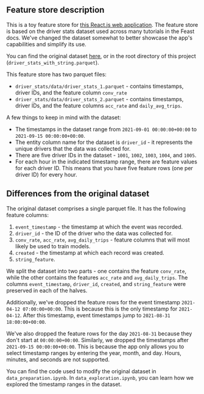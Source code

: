 ## Feature store description
This is a toy feature store for [this React.js web application](https://github.com/tavetisyan95/feast_web_app). The feature store is based on the driver stats dataset used across many tutorials in the Feast docs. We've changed the dataset somewhat to better showcase the app's capabilities and simplify its use.

You can find the original dataset [here](https://github.com/feast-dev/feast-demo), or in the root directory of this project (`driver_stats_with_string.parquet`).

This feature store has two parquet files:

- `driver_stats/data/driver_stats_1.parquet` - contains timestamps, driver IDs, and the feature column `conv_rate`
- `driver_stats/data/driver_stats_2.parquet` - contains timestamps, driver IDs, and the feature columns `acc_rate` and `daily_avg_trips`.

A few things to keep in mind with the dataset:

- The timestamps in the dataset range from `2021-09-01 00:00:00+00:00` to `2021-09-15 00:00:00+00:00`. 
- The entity column name for the dataset is `driver_id` - it represents the unique drivers that the data was collected for.
- There are five driver IDs in the dataset - `1001`, `1002`, `1003`, `1004`, and `1005`.
- For each hour in the indicated timestamp range, there are feature values for each driver ID. This means that you have five feature rows (one per driver ID) for every hour.


## Differences from the original dataset
The original dataset comprises a single parquet file. It has the following feature columns:

1. `event_timestamp` - the timestamp at which the event was recorded.
2. `driver_id` - the ID of the driver who the data was collected for.
3. `conv_rate`, `acc_rate`, `avg_daily_trips` - feature columns that will most likely be used to train models.
4. `created` - the timestamp at which each record was created.
5. `string_feature`.


We split the dataset into two parts - one contains the feature `conv_rate`, while the other contains the features `acc_rate` and `avg_daily_trips`. The columns `event_timestamp`, `driver_id`, `created`, and `string_feature` were preserved in each of the halves.

Additionally, we've dropped the feature rows for the event timestamp `2021-04-12 07:00:00+00:00`. This is because this is the only timestamp for `2021-04-12`. After this timestamp, event timestamps jump to `2021-08-31 18:00:00+00:00`.

We've also dropped the feature rows for the day `2021-08-31` because they don't start at `00:00:00+00:00`. Similarly, we dropped the timestamps after `2021-09-15 00:00:00+00:00`. This is because the app only allows you to select timestamp ranges by entering the year, month, and day. Hours, minutes, and seconds are not supported.

You can find the code used to modify the original dataset in `data_preparation.ipynb`. In `data_exploration.ipynb`, you can learn how we explored the timestamp ranges in the dataset.